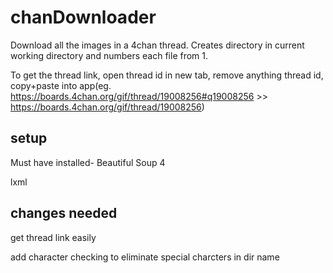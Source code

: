 # chanDownloader

Download all the images in a 4chan thread. Creates directory in current working directory and numbers each file from 1.

To get the thread link, open thread id in new tab, remove anything thread id, copy+paste into app(eg. https://boards.4chan.org/gif/thread/19008256#q19008256 >> https://boards.4chan.org/gif/thread/19008256)

## setup

Must have installed-
Beautiful Soup 4

lxml

## changes needed
get thread link easily

add character checking to eliminate special charcters in dir name

